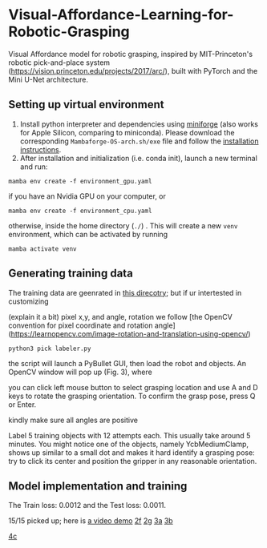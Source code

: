 # Visual-Affordance-Learning-for-Robotic-Grasping
Visual Affordance model for robotic grasping, inspired by MIT-Princeton's robotic pick-and-place system (https://vision.princeton.edu/projects/2017/arc/), built with PyTorch and the Mini U-Net architecture.

## Setting up virtual environment

1. Install python interpreter and dependencies using [miniforge](https://github.com/conda-forge/miniforge#mambaforge)
(also works for Apple Silicon, comparing to miniconda). 
Please download the corresponding `Mambaforge-OS-arch.sh/exe` file 
and follow the [installation instructions](https://github.com/conda-forge/miniforge#install). 
2. After installation and initialization (i.e. conda init), 
launch a new terminal and run:
```shell
mamba env create -f environment_gpu.yaml
```
if you have an Nvidia GPU on your computer, or
```shell
mamba env create -f environment_cpu.yaml
```
otherwise, inside the home directory (`./`) . 
This will create a new `venv` environment, 
which can be activated by running 
```shell
mamba activate venv
```

## Generating training data
The training data are geenrated in [this direcotry](./data/labels); but if ur intertested
in customizing 

(explain it a bit) pixel x,y, and angle, rotation we follow [the
OpenCV convention for pixel coordinate and rotation angle]
(https://learnopencv.com/image-rotation-and-translation-using-opencv/)

```shell
python3 pick labeler.py
```

the script will launch a PyBullet GUI, then load the robot and objects. 
An OpenCV window will pop up (Fig. 3), where

you can click left mouse button to select grasping location and use A and D 
keys to rotate the grasping orientation. To confirm the grasp pose, press Q 
or Enter.

kindly make sure all angles are positive 

Label 5 training objects with 12 attempts each. This usually take around 
5 minutes. You might notice one of the objects, namely YcbMediumClamp, shows 
up similar to a small dot and makes it hard identify a grasping pose: try to 
click its center and position the gripper in any reasonable orientation.

## Model implementation and training 
The Train loss: 0.0012 and the Test loss: 0.0011.

15/15 picked up; here is [a video demo]()
[2f](https://drive.google.com/file/d/1dWeUKuE8m-GtMdkNEcTAUNQsTxbnP0WC/view)
[2g](https://drive.google.com/file/d/1e8HI5OHMS88Ywdosk3it1a4uNcB6w38x/view)
[3a]()
[3b]()

[4c](https://drive.google.com/file/d/1Q9LcQxrtYUXTB1zSPpcEyC7mNL_jyKkc/view)
